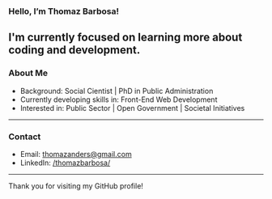 ### Hello, I’m Thomaz Barbosa!
I'm currently focused on learning more about coding and development.
---

### About Me

- Background: Social Cientist | PhD in Public Administration 
- Currently developing skills in: Front-End Web Development
- Interested in: Public Sector | Open Government | Societal Initiatives

---

### Contact

- Email: [thomazanders@gmail.com](mailto:thomazanders@gmail.com)
- LinkedIn: [/thomazbarbosa/](https://www.linkedin.com/in/thomazbarbosa/)

---

Thank you for visiting my GitHub profile!

